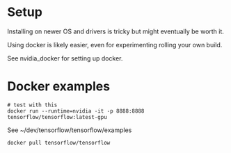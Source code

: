 # Setup

Installing on newer OS and drivers is tricky but might eventually be worth it.

Using docker is likely easier, even for experimenting rolling your own build.

See nvidia_docker for setting up docker.


# Docker examples

    # test with this
    docker run --runtime=nvidia -it -p 8888:8888 tensorflow/tensorflow:latest-gpu

See ~/dev/tensorflow/tensorflow/examples

    docker pull tensorflow/tensorflow
